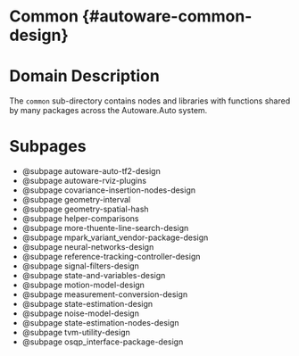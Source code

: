 Common {#autoware-common-design}
======

# Domain Description

The `common` sub-directory contains nodes and libraries with functions shared by many packages
across the Autoware.Auto system.

# Subpages

- @subpage autoware-auto-tf2-design
- @subpage autoware-rviz-plugins
- @subpage covariance-insertion-nodes-design
- @subpage geometry-interval
- @subpage geometry-spatial-hash
- @subpage helper-comparisons
- @subpage more-thuente-line-search-design
- @subpage mpark_variant_vendor-package-design
- @subpage neural-networks-design
- @subpage reference-tracking-controller-design
- @subpage signal-filters-design
- @subpage state-and-variables-design
- @subpage motion-model-design
- @subpage measurement-conversion-design
- @subpage state-estimation-design
- @subpage noise-model-design
- @subpage state-estimation-nodes-design
- @subpage tvm-utility-design
- @subpage osqp_interface-package-design
